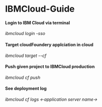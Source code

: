 # IBMCloud-Guide

#### Login to IBM Cloud via terminal
<i>ibmcloud login -sso</i>

#### Target cloudFoundery applciation in cloud
<i>ibmcloud target --cf </i>

#### Push given project to IBMCloud production
<i>ibmcloud cf push</i>

#### See deployment log <br>
<i>ibmcloud cf logs <-application server name-> </i>
